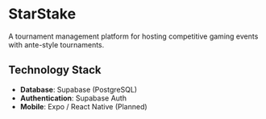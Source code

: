 # StarStake

A tournament management platform for hosting competitive gaming events with ante-style tournaments.

## Technology Stack

- **Database**: Supabase (PostgreSQL)
- **Authentication**: Supabase Auth
- **Mobile**: Expo / React Native  (Planned)
